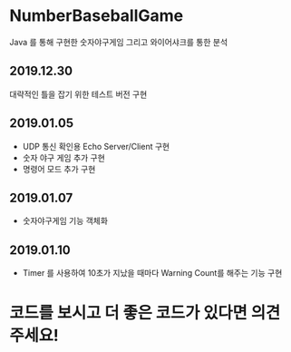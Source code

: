 # NumberBaseballGame
Java 를 통해 구현한 숫자야구게임 그리고 와이어샤크를 통한 분석

## 2019.12.30
대략적인 틀을 잡기 위한 테스트 버전 구현

## 2019.01.05
+ UDP 통신 확인용 Echo Server/Client 구현
+ 숫자 야구 게임 추가 구현
+ 명령어 모드 추가 구현

## 2019.01.07
+ 숫자야구게임 기능 객체화

## 2019.01.10
+ Timer 를 사용하여 10초가 지났을 때마다 Warning Count를 해주는 기능 구현

# 코드를 보시고 더 좋은 코드가 있다면 의견 주세요!
